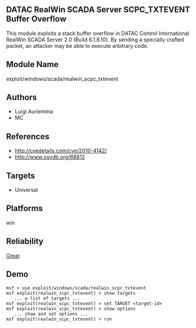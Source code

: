 ## DATAC RealWin SCADA Server SCPC_TXTEVENT Buffer Overflow

This module exploits a stack buffer overflow in DATAC 
Control International RealWin SCADA Server 2.0 (Build 
6.1.8.10). By sending a specially crafted packet, an 
attacker may be able to execute arbitrary code.


## Module Name
exploit/windows/scada/realwin_scpc_txtevent

## Authors
* Luigi Auriemma
* MC


## References
* http://cvedetails.com/cve/2010-4142/
* http://www.osvdb.org/68812



## Targets
* Universal


## Platforms
win

## Reliability
[Great](https://github.com/rapid7/metasploit-framework/wiki/Exploit-Ranking)

## Demo

```
msf > use exploit/windows/scada/realwin_scpc_txtevent
msf exploit(realwin_scpc_txtevent) > show targets
   ... a list of targets ...
msf exploit(realwin_scpc_txtevent) > set TARGET <target-id>
msf exploit(realwin_scpc_txtevent) > show options
   ... show and set options ...
msf exploit(realwin_scpc_txtevent) > run
```
    
    